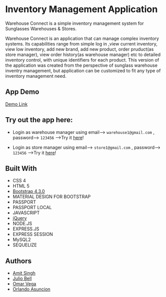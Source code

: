 # Inventory Management Application

Warehouse Connect is a simple inventory management system for Sunglasses Warehouses & Stores. 

Warehouse Connect is an application that can manage complex inventory systems. Its capabilities range from simple 
log in ,view current inventory, view low inventory, add new brand, add new product, order pruduct(as store manager), view order history(as warehouse manager) etc to detailed inventory control, with unique identifiers for each product. This version of the application was created from the perspective of sunglass warehouse inventry management, but application can be customized to fit any type of inventory management need.

## App Demo
[Demo Link](https://drive.google.com/file/d/1V0BhfK7E9E_eOqXSD_KXUqTuO0QAz6uo/view?usp=sharing)

## Try out the app here: 
* Login as warehouse manager using email-->  `warehouse1@gmail.com` , password-->  `123456` 
-->Try it [here](https://stormy-shore-25459.herokuapp.com/)!

* Login as store manager using email--> `store1@gmail.com` , password-->  `123456` 
-->Try it [here](https://stormy-shore-25459.herokuapp.com/store1)!


## Built With

* CSS 4
* HTML 5
* [Bootstrap 4.3.0](https://getbootstrap.com/docs/4.3/getting-started/introduction/) 
* MATERIAL DESIGN FOR BOOTSTRAP
* PASSPORT
* PASSPORT LOCAL
* JAVASCRIPT
* [jQuery](http://jquery.com/)
* NODE.JS
* EXPRESS.JS
* EXPRESS SESSION 
* MySQL2
* SEQUELIZE 

## Authors

* [Amit Singh](https://github.com/amitsinghgh19)
* [Julio Bell](https://github.com/pirueto2004)
* [Omar Vega](https://github.com/omarvegaabreu)
* [Orlando Asuncion](https://github.com/Orlan-Asuncion)
